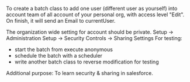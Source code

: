 To create a batch class to add one user (different user as yourself) into account team of all account of your personal org, with access level "Edit". On finish, it will send an Email to currentUser.

The organization wide setting for account should be private.
 Setup -> Administration Setup -> Security Controls -> Sharing Settings
For testing:

- start the batch from execute anonymous
- schedule the batch with a scheduler
- write another batch class to reverse modification for testing

Additional purpose: To learn security & sharing in salesforce.



